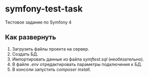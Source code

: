 # symfony-test-task
Тестовое задание по Symfony 4
## Как развернуть
1. Загрузить файлы проекта на сервер.
2. Создать БД.
3. Импортировать данные из файла *symftest.sql* (необязательно).
5. В файле *.env* отредактировать параметры подключения к БД.
6. В консоли запустить *composer install*.
